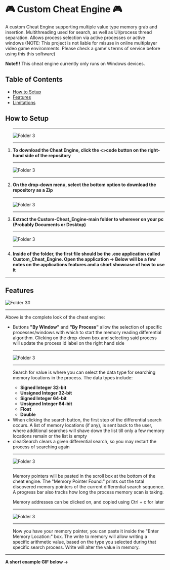 # 🎮 Custom Cheat Engine 🎮

<div>

  <p>A custom Cheat Engine supporting multiple value type memory grab and insertion. Multithreading used for search, as well as UI/process thread separation. Allows process selection via active processes or active windows (NOTE: This project is not liable for misuse in online multiplayer video game environments. Please check a game's terms of service before using this this software)</p>

  <p><b>Note!!!</b> This cheat engine currently only runs on Windows devices.</p>
</div>

<div>
   <h2>Table of Contents</h2>
  <ul>
    <li><a href="#Setup">How to Setup</a></li>
    <li><a href="#Features">Features</a></li>
    <li><a href="Limitations">Limitations</a></li>
  </ul>
</div>

<div>
  <h2 id="Setup">How to Setup</h2>

  <ol>
    <div>
    <hr>
    <img src="Readme_Image's/Instruct_One.jpg" alt="Folder 3" style="max-width:100%;">
    <hr>
    <li><b>To download the Cheat Engine, click the <>code button on the right-hand side of the repository</b></li>
    </div>
    <div>
    <hr>
    <img src="Readme_Image's/Instruct_Two.jpg" alt="Folder 3" style="max-width:100%;">
    <hr>
    <li><b>On the drop-down menu, select the bottom option to download the repository as a Zip</b></li>
    </div>
    <div>
    <hr>
    <img src="Readme_Image's/Instruct_Four.jpg" alt="Folder 3" style="max-width:100%;">
    <hr>
    <li><b>Extract the Custom-Cheat_Engine-main folder to wherever on your pc (Probably Documents or Desktop)</b></li>
    </div>
    <div>
    <hr>
    <img src="Readme_Image's/Instruct_Five.jpg" alt="Folder 3" style="max-width:100%;">
    <hr>
    <li><b>Inside of the folder, the first file should be the .exe application called Custom_Cheat_Engine. Open the application -> Below will be a few notes on the applications features and a short showcase of how to use it</b></li>
    </div>
  </ol>
</div>
<hr>
      
<div>
  <h2 id="Features">Features</h2>
  <img src="Readme_Image's/Feature_One.jpg" alt="Folder 3" style="max-width:100%;">#
  <hr>
  <p>Above is the complete look of the cheat engine:</p>
  <ul>
    <li>Buttons <b>"By Window"</b> and <b>"By Process"</b> allow the selection of specific processes/windows with which to start the memory reading differential algorithm. Clicking on the drop-down box and selecting said process will update the process id label on the right hand side</li>
  <hr>
  <img src="Readme_Image's/Feature_Three.jpg" alt="Folder 3" style="max-width:100%;">  
  <hr>
  <p>Search for value is where you can select the data type for searching memory locations in the process. The data types include:</p>
    <ul>
      <li><b>Signed Integer 32-bit</b></li>
      <li><b>Unsigned Integer 32-bit</b></li>
      <li><b>Signed Integer 64-bit</b></li>
      <li><b>Unsigned Integer 64-bit</b></li>
      <li><b>Float</b></li>
      <li><b>Double</b></li>
    </ul>
    <li>When clicking the search button, the first step of the differential search occurs. A list of memory locations (if any), is sent back to the user, where additional searches will shave down the list till only a few memory locations remain or the list is empty</li>
    <li>clearSearch clears a given differential search, so you may restart the process of searching again</li>
  <hr>
  <img src="Readme_Image's/Feature_Seven.jpg" alt="Folder 3" style="max-width:100%;">  
  <hr>
  <p>Memory pointers will be pasted in the scroll box at the bottom of the cheat engine. The "Memory Pointer Found:" prints out the total discovered memory pointers of the current differential search sequence. A progress bar also tracks how long the process memory scan is taking.</p>
  <p>Memory addresses can be clicked on, and copied using Ctrl + c for later</p>
  <hr>
  <img src="Readme_Image's/Feature_Six.jpg" alt="Folder 3" style="max-width:100%;">  
  <hr>
  <p>Now you have your memory pointer, you can paste it inside the "Enter Memory Location:" box. The write to memory will allow writing a specific arithmetic value, based on the type you selected during that specific search process. Write will alter the value in memory.</p>
  </ul>
  <hr>

  <p><b>A short example GIF below -></b></p>
</div>
